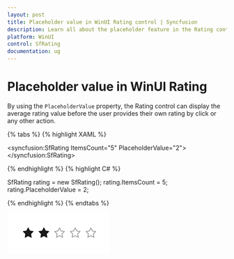 ```yaml
---
layout: post
title: Placeholder value in WinUI Rating control | Syncfusion
description: Learn all about the placeholder feature in the Rating control to show the average rating value before the user provide their own rating.
platform: WinUI
control: SfRating
documentation: ug
---
```


# Placeholder value in WinUI Rating

By using the `PlaceholderValue` property, the Rating control can display the average rating value before the user provides their own rating by click or any other action.

{% tabs %}
{% highlight XAML %}

<syncfusion:SfRating 
     ItemsCount="5" PlaceholderValue="2">
</syncfusion:SfRating>

{% endhighlight %}
{% highlight C# %}

SfRating rating = new SfRating();
rating.ItemsCount = 5;
rating.PlaceholderValue = 2;

{% endhighlight %}
{% endtabs %}

![Placeholder value feature in WinUI Rating control](Rating_images/winui_rating_placeholdervalue.png)
